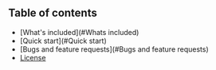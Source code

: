 ## Table of contents
- [What's included](#Whats included)
- [Quick start](#Quick start)
- [Bugs and feature requests](#Bugs and feature requests)
- [License](#License)
